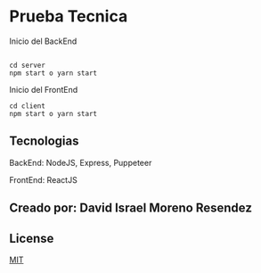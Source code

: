 # Prueba Tecnica

Inicio del BackEnd

```

cd server
npm start o yarn start

```

Inicio del FrontEnd

```
cd client
npm start o yarn start
```

## Tecnologias

BackEnd:
NodeJS,
Express, Puppeteer

FrontEnd: ReactJS

## Creado por: David Israel Moreno Resendez

## License

[MIT](https://choosealicense.com/licenses/mit/)

